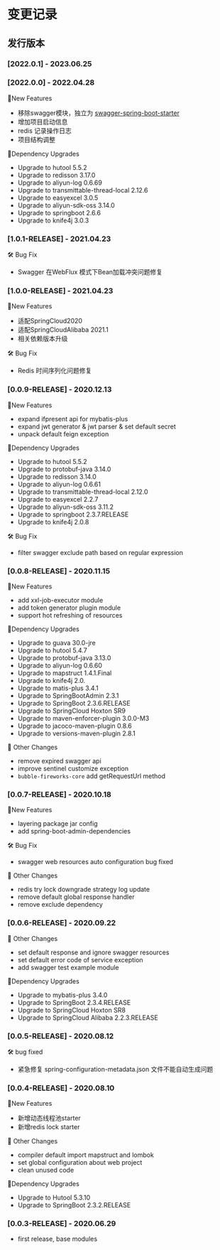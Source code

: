 # 变更记录
## 发行版本

### [2022.0.1] - 2023.06.25

### [2022.0.0] - 2022.04.28
🎇New Features
* 移除swagger模块，独立为 [swagger-spring-boot-starter](https://github.com/fxbin/swagger-spring-boot-starter)
* 增加项目启动信息
* redis 记录操作日志
* 项目结构调整

🔨Dependency Upgrades

* Upgrade to hutool 5.5.2
* Upgrade to redisson 3.17.0
* Upgrade to aliyun-log 0.6.69
* Upgrade to transmittable-thread-local 2.12.6
* Upgrade to easyexcel 3.0.5
* Upgrade to aliyun-sdk-oss 3.14.0
* Upgrade to springboot 2.6.6
* Upgrade to knife4j 3.0.3

### [1.0.1-RELEASE] - 2021.04.23
🛠 Bug Fix
* Swagger 在WebFlux 模式下Bean加载冲突问题修复

### [1.0.0-RELEASE] - 2021.04.23
🎇New Features
* 适配SpringCloud2020
* 适配SpringCloudAlibaba 2021.1
* 相关依赖版本升级

🛠 Bug Fix
* Redis 时间序列化问题修复

### [0.0.9-RELEASE] - 2020.12.13
🎇New Features

* expand ifpresent api for mybatis-plus
* expand jwt generator & jwt parser & set default secret
* unpack default feign exception

🔨Dependency Upgrades

* Upgrade to hutool 5.5.2
* Upgrade to protobuf-java 3.14.0
* Upgrade to redisson 3.14.0
* Upgrade to aliyun-log 0.6.61
* Upgrade to transmittable-thread-local 2.12.0
* Upgrade to easyexcel 2.2.7
* Upgrade to aliyun-sdk-oss 3.11.2
* Upgrade to springboot 2.3.7.RELEASE
* Upgrade to knife4j 2.0.8

🛠 Bug Fix

* filter swagger exclude path based on regular expression

### [0.0.8-RELEASE] - 2020.11.15
🎇New Features

* add xxl-job-executor module
* add token generator plugin module
* support hot refreshing of resources

🔨Dependency Upgrades

* Upgrade to guava 30.0-jre
* Upgrade to hutool 5.4.7
* Upgrade to protobuf-java 3.13.0
* Upgrade to aliyun-log 0.6.60
* Upgrade to mapstruct 1.4.1.Final
* Upgrade to knife4j 2.0.
* Upgrade to matis-plus 3.4.1
* Upgrade to SpringBootAdmin 2.3.1
* Upgrade to SpringBoot 2.3.6.RELEASE
* Upgrade to SpringCloud Hoxton SR9
* Upgrade to maven-enforcer-plugin 3.0.0-M3
* Upgrade to jacoco-maven-plugin 0.8.6
* Upgrade to versions-maven-plugin 2.8.1

🎨 Other Changes

* remove expired  swagger api
* improve sentinel customize exception
* `bubble-fireworks-core` add getRequestUrl method

### [0.0.7-RELEASE] - 2020.10.18
🎇New Features
* layering package jar config
* add spring-boot-admin-dependencies

🛠 Bug Fix
* swagger web resources auto configuration bug fixed

🎨 Other Changes
* redis try lock downgrade strategy log update
* remove default global response handler
* remove exclude dependency

### [0.0.6-RELEASE] - 2020.09.22
🎨 Other Changes
* set default response and ignore swagger resources
* set default error code of service exception
* add swagger test example module

🔨Dependency Upgrades
* Upgrade to mybatis-plus 3.4.0
* Upgrade to SpringBoot 2.3.4.RELEASE
* Upgrade to SpringCloud Hoxton SR8
* Upgrade to SpringCloud Alibaba 2.2.3.RELEASE

### [0.0.5-RELEASE] - 2020.08.12
🛠 bug fixed
* 紧急修复 spring-configuration-metadata.json 文件不能自动生成问题

### [0.0.4-RELEASE] - 2020.08.10
🎇New Features
* 新增动态线程池starter
* 新增redis lock starter

🎨 Other Changes
* compiler default import mapstruct and lombok
* set global configuration about web project
* clean unused code

🔨Dependency Upgrades
* Upgrade to Hutool 5.3.10
* Upgrade to SpringBoot 2.3.2.RELEASE

### [0.0.3-RELEASE] - 2020.06.29
* first release, base modules